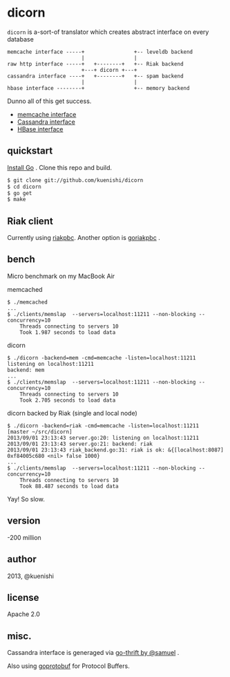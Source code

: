 # dicorn

`dicorn` is a-sort-of translator which creates abstract interface on every database


```
memcache interface -----+                +-- leveldb backend
                        |                |
raw http interface -----+   +--------+   +-- Riak backend
                        +---+ dicorn +---+
cassandra interface ----+   +--------+   +-- spam backend
                        |                |
hbase interface --------+                +-- memory backend
```

Dunno all of this get success.

- [memcache interface](https://github.com/memcached/memcached/blob/master/doc/protocol.txt)
- [Cassandra interface](https://git-wip-us.apache.org/repos/asf?p=cassandra.git;a=blob;f=interface/cassandra.thrift;hb=HEAD)
- [HBase interface](http://svn.apache.org/viewvc/hbase/trunk/hbase-server/src/main/resources/org/apache/hadoop/hbase/thrift/Hbase.thrift?view=markup)

## quickstart

[Install Go](http://golang.org/doc/install) . Clone this repo and build.

```sh
$ git clone git://github.com/kuenishi/dicorn
$ cd dicorn
$ go get
$ make
```

## Riak client

Currently using [riakpbc](https://github.com/mrb/riakpbc). Another option is [goriakpbc](https://github.com/tpjg/goriakpbc) .

## bench

Micro benchmark on my MacBook Air

memcached

```
$ ./memcached
...
$ ./clients/memslap  --servers=localhost:11211 --non-blocking --concurrency=10
	Threads connecting to servers 10
	Took 1.987 seconds to load data
```

dicorn

```
$ ./dicorn -backend=mem -cmd=memcache -listen=localhost:11211
listening on localhost:11211
backend: mem
...
$ ./clients/memslap  --servers=localhost:11211 --non-blocking --concurrency=10
	Threads connecting to servers 10
	Took 2.705 seconds to load data
```

dicorn backed by Riak (single and local node)
```
$ ./dicorn -backend=riak -cmd=memcache -listen=localhost:11211    [master ~/src/dicorn]
2013/09/01 23:13:43 server.go:20: listening on localhost:11211
2013/09/01 23:13:43 server.go:21: backend: riak
2013/09/01 23:13:43 riak_backend.go:31: riak is ok: &{[localhost:8087] 0xf84005c680 <nil> false 1000}
...
$ ./clients/memslap  --servers=localhost:11211 --non-blocking --concurrency=10
	Threads connecting to servers 10
	Took 88.487 seconds to load data
```

Yay! So slow.

## version

-200 million

## author

2013, @kuenishi

## license

Apache 2.0


## misc.

Cassandra interface is generaged via [go-thrift by @samuel](https://github.com/samuel/go-thrift) .

Also using [goprotobuf](https://code.google.com/p/goprotobuf/) for Protocol Buffers.
